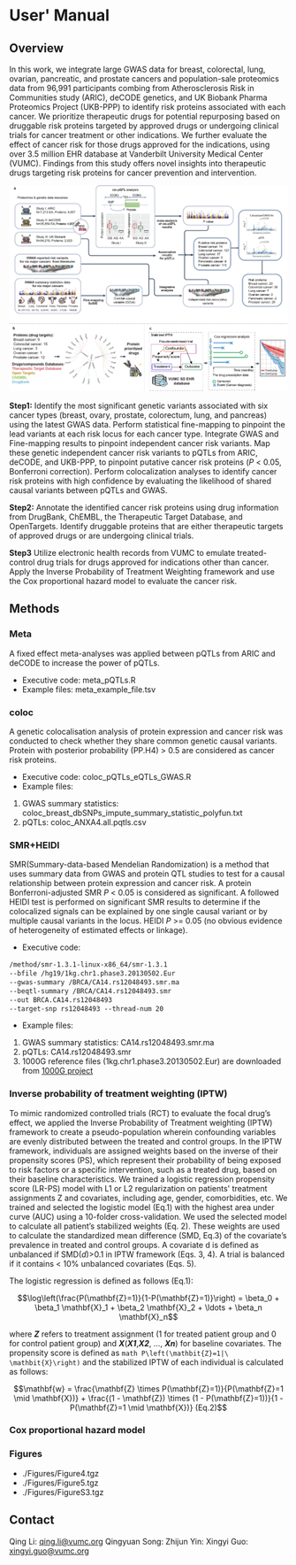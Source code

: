 # User' Manual
## Overview
In this work, we integrate large GWAS data for breast, colorectal, lung, ovarian, pancreatic, and prostate cancers and population-sale proteomics data from 96,991 participants combing from Atherosclerosis Risk in Communities study (ARIC), deCODE genetics, and UK Biobank Pharma Proteomics Project (UKB-PPP) to identify risk proteins associated with each cancer. We prioritize therapeutic drugs for potential repurposing based on druggable risk proteins targeted by approved drugs or undergoing clinical trials for cancer treatment or other indications. We further evaluate the effect of cancer risk for those drugs approved for the indications, using over 3.5 million EHR database at Vanderbilt University Medical Center (VUMC). Findings from this study offers novel insights into therapeutic drugs targeting risk proteins for cancer prevention and intervention.

![My Image](Figure1.png)

**Step1:** Identify the most significant genetic variants associated with six cancer types (breast, ovary, prostate, colorectum, lung, and pancreas) using the latest GWAS data. Perform statistical fine-mapping to pinpoint the lead variants at each risk locus for each cancer type. Integrate GWAS and Fine-mapping results to pinpoint independent cancer risk variants. Map these genetic independent cancer risk variants to pQTLs from ARIC, deCODE, and UKB-PPP, to pinpoint putative cancer risk proteins (*P* < 0.05, Bonferroni correction). Perform colocalization analyses to identify cancer risk proteins with high confidence by evaluating the likelihood of shared causal variants between pQTLs and GWAS.

**Step2:** Annotate the identified cancer risk proteins using drug information from DrugBank, ChEMBL, the Therapeutic Target Database, and OpenTargets. Identify druggable proteins that are either therapeutic targets of approved drugs or are undergoing clinical trials.

**Step3** Utilize electronic health records from VUMC to emulate treated-control drug trials for drugs approved for indications other than cancer. Apply the Inverse Probability of Treatment Weighting framework and use the Cox proportional hazard model to evaluate the cancer risk.

## Methods
### Meta
A fixed effect meta-analyses was applied between pQTLs from ARIC and deCODE to increase the power of pQTLs.
- Executive code: meta_pQTLs.R
- Example files: meta_example_file.tsv

### coloc
A genetic colocalisation analysis of protein expression and cancer risk was conducted to check whether they share common genetic causal variants. Protein with posterior probability (PP.H4) > 0.5 are considered as cancer risk proteins.

- Executive code: coloc_pQTLs_eQTLs_GWAS.R
- Example files:
1) GWAS summary statistics: coloc_breast_dbSNPs_impute_summary_statistic_polyfun.txt
2) pQTLs: coloc_ANXA4.all.pqtls.csv

### SMR+HEIDI
SMR(Summary-data-based Mendelian Randomization) is a method that uses summary data from GWAS and protein QTL studies to test for a causal relationship between protein expression and cancer risk. A protein Bonferroni-adjusted SMR *P* < 0.05 is considered as significant. A followed HEIDI test is performed on significant SMR results to determine if the colocalized signals can be explained by one single causal variant or by multiple causal variants in the locus. HEIDI *P* >= 0.05 (no obvious evidence of heterogeneity of estimated effects or linkage).

- Executive code:
```
/method/smr-1.3.1-linux-x86_64/smr-1.3.1
--bfile /hg19/1kg.chr1.phase3.20130502.Eur
--gwas-summary /BRCA/CA14.rs12048493.smr.ma
--beqtl-summary /BRCA/CA14.rs12048493.smr
--out BRCA.CA14.rs12048493
--target-snp rs12048493 --thread-num 20
```
- Example files:
1) GWAS summary statistics: CA14.rs12048493.smr.ma
2) pQTLs: CA14.rs12048493.smr
3) 1000G reference files (1kg.chr1.phase3.20130502.Eur) are downloaded from [1000G project](https://www.internationalgenome.org/category/genotypes/)

### Inverse probability of treatment weighting (IPTW)
To mimic randomized controlled trials (RCT) to evaluate the focal drug’s effect, we applied the Inverse Probability of Treatment weighting (IPTW) framework to create a pseudo-population wherein confounding variables are evenly distributed between the treated and control groups. In the IPTW framework, individuals are assigned weights based on the inverse of their propensity scores (PS), which represent their probability of being exposed to risk factors or a specific intervention, such as a treated drug, based on their baseline characteristics. We trained a logistic regression propensity score (LR-PS) model with L1 or L2 regularization on patients' treatment assignments Z and covariates, including age, gender, comorbidities, etc. We trained and selected the logistic model (Eq.1) with the highest area under curve (AUC) using a 10-folder cross-validation. We used the selected model to calculate all patient’s stabilized weights (Eq. 2). These weights are used to calculate the standardized mean difference (SMD, Eq.3) of the covariate’s prevalence in treated and control groups. A covariate d is defined as unbalanced if SMD(*d*)>0.1 in IPTW framework (Eqs. 3, 4). A trial is balanced if it contains < 10% unbalanced covariates (Eqs. 5).

The logistic regression is defined as follows (Eq.1):
```math
\log\left(\frac{P(\mathbf{Z}=1)}{1-P(\mathbf{Z}=1)}\right) = \beta_0 + \beta_1 \mathbf{X}_1 + \beta_2 \mathbf{X}_2 + \ldots + \beta_n \mathbf{X}_n
```
where ***Z*** refers to treatment assignment (1 for treated patient group and 0 for control patient group) and ***X***(***X1***,***X2***, ..., ***Xn***) for baseline covariates. The propensity score is defined as  ```math P\left(\mathbit{Z}=1|\ \mathbit{X}\right)``` and the stabilized IPTW of each individual is calculated as follows:
```math
\mathbf{w} = \frac{\mathbf{Z} \times P(\mathbf{Z}=1)}{P(\mathbf{Z}=1 \mid \mathbf{X})} + \frac{(1 - \mathbf{Z}) \times (1 - P(\mathbf{Z}=1))}{1 - P(\mathbf{Z}=1 \mid \mathbf{X})} (Eq.2)
```


### Cox proportional hazard model


### Figures
- ./Figures/Figure4.tgz
- ./Figures/Figure5.tgz
- ./Figures/FigureS3.tgz

## Contact
Qing Li: qing.li@vumc.org
Qingyuan Song:
Zhijun Yin:
Xingyi Guo: xingyi.guo@vumc.org
